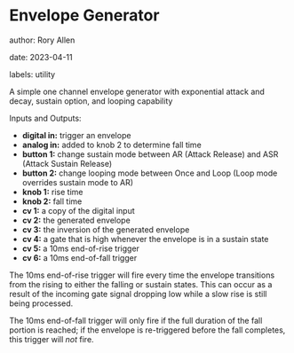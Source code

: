 # Envelope Generator

author: Rory Allen

date: 2023-04-11

labels: utility

A simple one channel envelope generator with exponential attack and decay, sustain option, and looping capability

Inputs and Outputs:
- **digital in:** trigger an envelope
- **analog in:** added to knob 2 to determine fall time
- **button 1:** change sustain mode between AR (Attack Release) and ASR (Attack Sustain Release)
- **button 2:** change looping mode between Once and Loop (Loop mode overrides sustain mode to AR)
- **knob 1:** rise time
- **knob 2:** fall time
- **cv 1:** a copy of the digital input
- **cv 2:** the generated envelope
- **cv 3:** the inversion of the generated envelope
- **cv 4:** a gate that is high whenever the envelope is in a sustain state
- **cv 5:** a 10ms end-of-rise trigger
- **cv 6:** a 10ms end-of-fall trigger

The 10ms end-of-rise trigger will fire every time the envelope transitions from the rising to either the
falling or sustain states. This can occur as a result of the incoming gate signal dropping low while a slow rise
is still being processed.

The 10ms end-of-fall trigger will only fire if the full duration of the fall portion is reached; if the envelope
is re-triggered before the fall completes, this trigger will _not_ fire.
